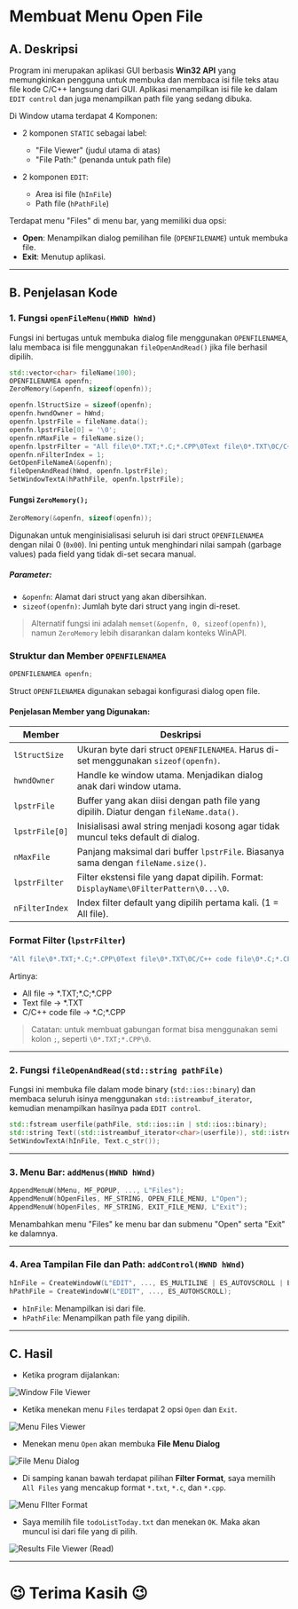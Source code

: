 # Membuat Menu Open File

## A. Deskripsi

Program ini merupakan aplikasi GUI berbasis **Win32 API** yang memungkinkan pengguna untuk membuka dan membaca isi file teks atau file kode C/C++ langsung dari GUI. Aplikasi menampilkan isi file ke dalam `EDIT control` dan juga menampilkan path file yang sedang dibuka.

Di Window utama terdapat 4 Komponen:

* 2 komponen `STATIC` sebagai label:

  * "File Viewer" (judul utama di atas)
  * "File Path:" (penanda untuk path file)
* 2 komponen `EDIT`:

  * Area isi file (`hInFile`)
  * Path file (`hPathFile`)

Terdapat menu "Files" di menu bar, yang memiliki dua opsi:

* **Open**: Menampilkan dialog pemilihan file (`OPENFILENAME`) untuk membuka file.
* **Exit**: Menutup aplikasi.

---

## B. Penjelasan Kode

### 1. Fungsi `openFileMenu(HWND hWnd)`

Fungsi ini bertugas untuk membuka dialog file menggunakan `OPENFILENAMEA`, lalu membaca isi file menggunakan `fileOpenAndRead()` jika file berhasil dipilih.

```cpp
std::vector<char> fileName(100);
OPENFILENAMEA openfn;
ZeroMemory(&openfn, sizeof(openfn));

openfn.lStructSize = sizeof(openfn);
openfn.hwndOwner = hWnd;
openfn.lpstrFile = fileName.data();
openfn.lpstrFile[0] = '\0';
openfn.nMaxFile = fileName.size();
openfn.lpstrFilter = "All file\0*.TXT;*.C;*.CPP\0Text file\0*.TXT\0C/C++ code file\0*.C;*.CPP\0";
openfn.nFilterIndex = 1;
GetOpenFileNameA(&openfn);
fileOpenAndRead(hWnd, openfn.lpstrFile);
SetWindowTextA(hPathFile, openfn.lpstrFile);
```

#### Fungsi `ZeroMemory();`

```cpp
ZeroMemory(&openfn, sizeof(openfn));
```

Digunakan untuk menginisialisasi seluruh isi dari struct `OPENFILENAMEA` dengan nilai 0 (`0x00`). Ini penting untuk menghindari nilai sampah (garbage values) pada field yang tidak di-set secara manual.

##### Parameter:

* `&openfn`: Alamat dari struct yang akan dibersihkan.
* `sizeof(openfn)`: Jumlah byte dari struct yang ingin di-reset.

> Alternatif fungsi ini adalah `memset(&openfn, 0, sizeof(openfn))`, namun `ZeroMemory` lebih disarankan dalam konteks WinAPI.

### Struktur dan Member `OPENFILENAMEA`

```cpp
OPENFILENAMEA openfn;
```

Struct `OPENFILENAMEA` digunakan sebagai konfigurasi dialog open file.

#### Penjelasan Member yang Digunakan:

| Member         | Deskripsi                                                                              |
| -------------- | -------------------------------------------------------------------------------------- |
| `lStructSize`  | Ukuran byte dari struct `OPENFILENAMEA`. Harus di-set menggunakan `sizeof(openfn)`.    |
| `hwndOwner`    | Handle ke window utama. Menjadikan dialog anak dari window utama.                      |
| `lpstrFile`    | Buffer yang akan diisi dengan path file yang dipilih. Diatur dengan `fileName.data()`. |
| `lpstrFile[0]` | Inisialisasi awal string menjadi kosong agar tidak muncul teks default di dialog.      |
| `nMaxFile`     | Panjang maksimal dari buffer `lpstrFile`. Biasanya sama dengan `fileName.size()`.      |
| `lpstrFilter`  | Filter ekstensi file yang dapat dipilih. Format: `DisplayName\0FilterPattern\0...\0`.  |
| `nFilterIndex` | Index filter default yang dipilih pertama kali. (1 = All file).                        |

### Format Filter (`lpstrFilter`)

```cpp
"All file\0*.TXT;*.C;*.CPP\0Text file\0*.TXT\0C/C++ code file\0*.C;*.CPP\0"
```

Artinya:

* All file → \*.TXT;\*.C;\*.CPP
* Text file → \*.TXT
* C/C++ code file → \*.C;\*.CPP
> Catatan: untuk membuat gabungan format bisa menggunakan semi kolon `;`, seperti `\0*.TXT;*.CPP\0`.

---

### 2. Fungsi `fileOpenAndRead(std::string pathFile)`

Fungsi ini membuka file dalam mode binary (`std::ios::binary`) dan membaca seluruh isinya menggunakan `std::istreambuf_iterator`, kemudian menampilkan hasilnya pada `EDIT control`.

```cpp
std::fstream userfile(pathFile, std::ios::in | std::ios::binary);
std::string Text((std::istreambuf_iterator<char>(userfile)), std::istreambuf_iterator<char>());
SetWindowTextA(hInFile, Text.c_str());
```

---

### 3. Menu Bar: `addMenus(HWND hWnd)`

```cpp
AppendMenuW(hMenu, MF_POPUP, ..., L"Files");
AppendMenuW(hOpenFiles, MF_STRING, OPEN_FILE_MENU, L"Open");
AppendMenuW(hOpenFiles, MF_STRING, EXIT_FILE_MENU, L"Exit");
```

Menambahkan menu "Files" ke menu bar dan submenu "Open" serta "Exit" ke dalamnya.

---

### 4. Area Tampilan File dan Path: `addControl(HWND hWnd)`

```cpp
hInFile = CreateWindowW(L"EDIT", ..., ES_MULTILINE | ES_AUTOVSCROLL | ES_AUTOHSCROLL);
hPathFile = CreateWindowW(L"EDIT", ..., ES_AUTOHSCROLL);
```

* `hInFile`: Menampilkan isi dari file.
* `hPathFile`: Menampilkan path file yang dipilih.

---

## C. Hasil

* Ketika program dijalankan:

![Window File Viewer](../image/WindowFileViewer.png)

* Ketika menekan menu `Files` terdapat 2 opsi `Open` dan `Exit`.

![Menu Files Viewer](../image/MenuFileViewer.png)

* Menekan menu `Open` akan membuka **File Menu Dialog**

![File Menu Dialog](../image/FileMenuDialog(read).png)

* Di samping kanan bawah terdapat pilihan **Filter Format**, saya memilih ``All Files`` yang mencakup format ``*.txt``, ``*.c``, dan ``*.cpp``.

![Menu FIlter Format](../image/FIlterFormat.png)

* Saya memilih file ``todoListToday.txt`` dan menekan ``OK``. Maka akan muncul isi dari file yang di pilih.

![Results File Viewer (Read)](../image/ResultsFileViewer(Read).png)

---

# 😉 Terima Kasih 😉